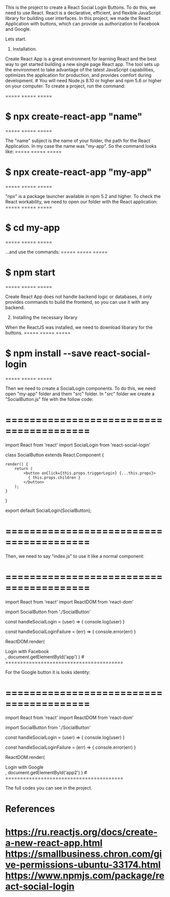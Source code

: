 This is the project to create a React Social Login Buttons.
To do this, we need to use React. React is a declarative, efficient, and flexible JavaScript library for building user interfaces.
In this project, we made the React Application with buttons, which can provide us authorization to Facebook and Google.

Lets start.


1. Installation.

Create React App is a great environment for learning React and the best way to get started building a new single page React app.
The tool sets up the environment to take advantage of the latest JavaScript capabilities, optimizes the application for production, and provides comfort during development. # You will need Node.js 8.10 or higher and npm 5.6 or higher on your computer. To create a project, run the command:

=====     =====     =====
# $ npx create-react-app "name"
=====     =====     =====

The "name" subject is the name of your folder, the path for the React Application. In my case the name was "my-app".
So the command looks like:
=====     =====     =====
# $ npx create-react-app "my-app"
=====     =====     =====

"npx" is a package launcher available in npm 5.2 and higher.
To check the React workability, we need to open our folder with the React application:
=====     =====     =====
# $ cd my-app
=====     =====     =====

...and use the commands:
=====     =====     =====
# $ npm start
=====     =====     =====

Create React App does not handle backend logic or databases, it only provides commands to build the frontend, so you can use it with any backend.





2. Installing the necessary library

When the ReactJS was installed, we need to download libarary for the buttons.
=====     =====     =====
# $ npm install --save react-social-login
=====     =====     =====

Then we need to create a SocialLogin components.
To do this, we need open "my-app" folder and them "src" folder.
In "src" folder we create a "SocialButton.js" file with the follow code:
# ======================================== 
import React from 'react'
import SocialLogin from 'react-social-login'
 
class SocialButton extends React.Component {
 
    render() {
        return (
            <button onClick={this.props.triggerLogin} {...this.props}>
              { this.props.children }
            </button>
        );
    }
}
 
export default SocialLogin(SocialButton);
# ========================================

Then, we need to say "index.js" to use it like a normal component:

# ========================================
import React from 'react'
import ReactDOM from 'react-dom'
 
import SocialButton from './SocialButton'
 
const handleSocialLogin = (user) => {
  console.log(user)
}
 
const handleSocialLoginFailure = (err) => {
  console.error(err)
}
 
ReactDOM.render(
  <div>
    <SocialButton
      provider='facebook'
      appId='YOUR_APP_ID'
      onLoginSuccess={handleSocialLogin}
      onLoginFailure={handleSocialLoginFailure}
    >
      Login with Facebook
    </SocialButton>
  </div>,
  document.getElementById('app')
)
# ========================================

For the Google button it is looks identity:

# ========================================
import React from 'react'
import ReactDOM from 'react-dom'
 
import SocialButton from './SocialButton'
 
const handleSocialLogin = (user) => {
  console.log(user)
}
 
const handleSocialLoginFailure = (err) => {
  console.error(err)
}
 
ReactDOM.render(
  <div>
    <SocialButton
      provider='google'
      appId='YOUR_APP_ID'
      onLoginSuccess={handleSocialLogin}
      onLoginFailure={handleSocialLoginFailure}
    >
      Login with Google
    </SocialButton>
  </div>,
  document.getElementById('app2')
)
# ========================================

The full codes you can see in the project.


References
=====
https://ru.reactjs.org/docs/create-a-new-react-app.html
https://smallbusiness.chron.com/give-permissions-ubuntu-33174.html
https://www.npmjs.com/package/react-social-login
=====

